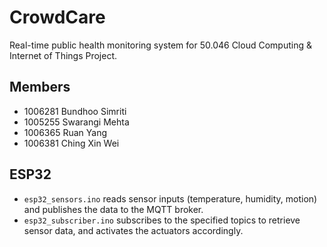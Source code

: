# CrowdCare
Real-time public health monitoring system for 50.046 Cloud Computing & Internet of Things Project.

## Members
- 1006281 Bundhoo Simriti 
- 1005255 Swarangi Mehta
- 1006365 Ruan Yang
- 1006381 Ching Xin Wei

## ESP32 
- `esp32_sensors.ino` reads sensor inputs (temperature, humidity, motion) and publishes the data to the MQTT broker.
- `esp32_subscriber.ino` subscribes to the specified topics to retrieve sensor data, and activates the actuators accordingly.
